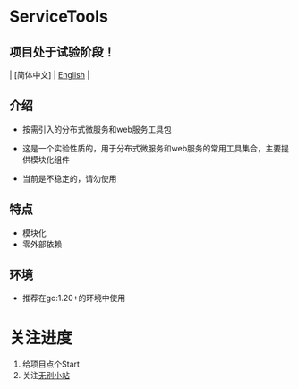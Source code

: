 # ServiceTools

## 项目处于试验阶段！

| [简体中文] | [English](README.en.md) |

## 介绍

- 按需引入的分布式微服务和web服务工具包

- 这是一个实验性质的，用于分布式微服务和web服务的常用工具集合，主要提供模块化组件
- 当前是不稳定的，请勿使用

## 特点
- 模块化
- 零外部依赖

## 环境
- 推荐在go:1.20+的环境中使用

# 关注进度
1. 给项目点个Start
2. 关注[无别小站](https://wubie.quanmwl.com)
